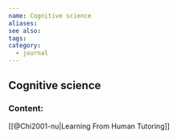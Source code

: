 ```yaml
---
name: Cognitive science
aliases:
see also:
tags:
category:
  - journal
---
```


## Cognitive science

### Content:
[[@Chi2001-nu|Learning From Human Tutoring]]